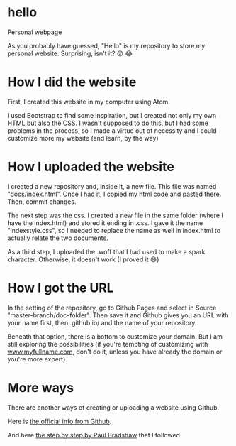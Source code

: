 # hello
Personal webpage

As you probably have guessed, "Hello" is my repository to store my personal website. Surprising, isn't it? :astonished: :joy:

# How I did the website
First, I created this website in my computer using Atom. 

I used Bootstrap to find some inspiration, but I created not only my own HTML but also the CSS. I wasn't supposed to do this, but I had some problems in the process, so I made a virtue out of necessity and I could customize more my website (and learn, by the way)

# How I uploaded the website
I created a new repository and, inside it, a new file. This file was named "docs/index.html". Once I had it, I copied my html code and pasted there. Then, commit changes. 

The next step was the css. I created a new file in the same folder (where I have the index.html) and stored it ending in .css. I gave it the name "indexstyle.css", so I needed to replace the name as well in index.html to actually relate the two documents. 

As a third step, I uploaded the .woff that I had used to make a spark character. Otherwise, it doesn't work (I proved it :sweat_smile:)

# How I got the URL
In the setting of the repository, go to Github Pages and select in Source "master-branch/doc-folder". Then save it and Github gives you an URL with your name first, then .github.io/ and the name of your repository. 

Beneath that option, there is a bottom to customize your domain. But I am still exploring the possibilities (if you're tempting of customizing with www.myfullname.com, don't do it, unless you have already the domain or you're more expert). 

# More ways
There are another ways of creating or uploading a website using Github. 

Here is [the official info from Github](https://help.github.com/categories/github-pages-basics).

And here [the step by step by Paul Bradshaw](https://github.com/paulbradshaw/introtogithub/blob/master/githubwebsites.md) that I followed. 
  
